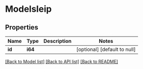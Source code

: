 # ModelsIeip

## Properties
Name | Type | Description | Notes
------------ | ------------- | ------------- | -------------
**id** | **i64** |  | [optional] [default to null]

[[Back to Model list]](../README.md#documentation-for-models) [[Back to API list]](../README.md#documentation-for-api-endpoints) [[Back to README]](../README.md)


